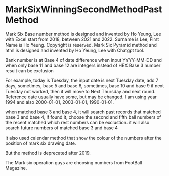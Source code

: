 # MarkSixWinningSecondMethodPastMethod
Mark Six Base number method is designed and invented by Ho Yeung, Lee with Excel start from 2018, between 2021 and 2022. Surname is Lee, First Name is Ho Yeung. Copyright is reserved.
Mark Six Pyramid method and html is designed and invented by Ho Yeung, Lee with Chatgpt tool.

Bank number is at Base 4 of date difference when input YYYY-MM-DD and when only base 11 and base 12 are integers instead of HEX
Base 3 number result can be exclusion

For example, today is Tuesday, the input date is next Tuesday date, add 7 days, sometimes, base 5 and base 6, sometimes, base 10 and base 9
if next Tuesday not worked, then it will move to Next Thursday and next round.
Reference date usually have some, but may be changed. I am using year 1994 and also 2000-01-01, 2003-01-01, 1990-01-01. 

when matched base 3 and base 4, it will search past records that matched base 3 and base 4, if found it, choose the second and fifth ball numbers of the recent matched which rest numbers can be exclustion.
it will also search future numbers of matched base 3 and base 4

It also used calendar method that show the colour of the numbers after the position of mark six drawing date.

But the method is deprecated after 2019.

The Mark six operation guys are choosing numbers from FootBall Magazine.
